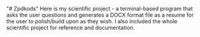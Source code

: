 "# Zpdkods" 
Here is my scientific project - a terminal-based program that asks the user questions and generates a DOCX format file as a resume for the user to polish/build upon as they wish. I also included the whole scientific project for reference and documentation.
